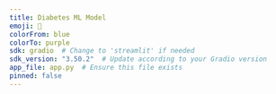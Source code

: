 ```yaml
---
title: Diabetes ML Model
emoji: 🧬
colorFrom: blue
colorTo: purple
sdk: gradio  # Change to 'streamlit' if needed
sdk_version: "3.50.2"  # Update according to your Gradio version
app_file: app.py  # Ensure this file exists
pinned: false
---
```

